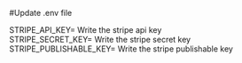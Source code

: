 #Update .env file

STRIPE_API_KEY= Write the stripe api key<br/>
STRIPE_SECRET_KEY= Write the stripe secret key<br/>
STRIPE_PUBLISHABLE_KEY= Write the stripe publishable key<br/>
